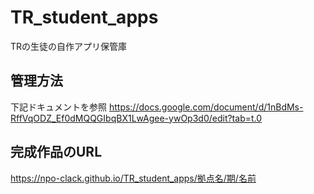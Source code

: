 # TR_student_apps
TRの生徒の自作アプリ保管庫

## 管理方法
下記ドキュメントを参照
https://docs.google.com/document/d/1nBdMs-RffVqODZ_Ef0dMQQGIbqBX1LwAgee-ywOp3d0/edit?tab=t.0

## 完成作品のURL
https://npo-clack.github.io/TR_student_apps/拠点名/期/名前
